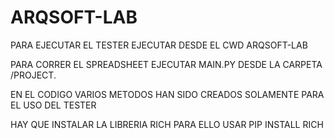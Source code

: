 # ARQSOFT-LAB

PARA EJECUTAR EL TESTER EJECUTAR DESDE EL CWD ARQSOFT-LAB

PARA CORRER EL SPREADSHEET EJECUTAR MAIN.PY DESDE LA CARPETA /PROJECT.

EN EL CODIGO VARIOS METODOS HAN SIDO CREADOS SOLAMENTE PARA EL USO DEL TESTER

HAY QUE INSTALAR LA LIBRERIA RICH PARA ELLO USAR PIP INSTALL RICH